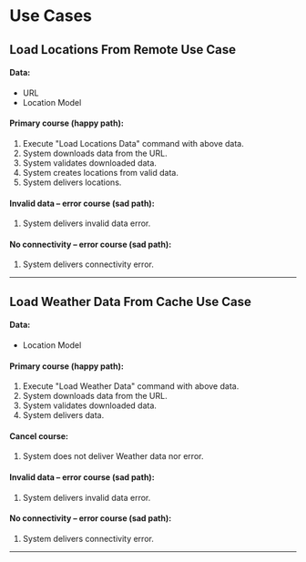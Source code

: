 # Use Cases

## Load Locations From Remote Use Case

#### Data:
- URL
- Location Model

#### Primary course (happy path):
1. Execute "Load Locations Data" command with above data.
2. System downloads data from the URL.
3. System validates downloaded data.
4. System creates locations from valid data.
5. System delivers locations.

#### Invalid data – error course (sad path):
1. System delivers invalid data error.

#### No connectivity – error course (sad path):
1. System delivers connectivity error.

---

## Load Weather Data From Cache Use Case

#### Data:
- Location Model

#### Primary course (happy path):
1. Execute "Load Weather Data" command with above data.
2. System downloads data from the URL.
3. System validates downloaded data.
4. System delivers data.

#### Cancel course:
1. System does not deliver Weather data nor error.

#### Invalid data – error course (sad path):
1. System delivers invalid data error.

#### No connectivity – error course (sad path):
1. System delivers connectivity error.

---
